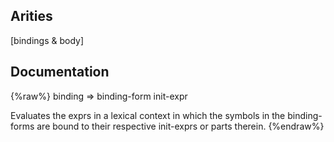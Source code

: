 ## Arities
[bindings & body]

## Documentation
{%raw%}
binding => binding-form init-expr

  Evaluates the exprs in a lexical context in which the symbols in
  the binding-forms are bound to their respective init-exprs or parts
  therein.
{%endraw%}
